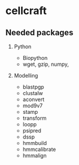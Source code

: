 # cellcraft

## Needed packages
1. Python
	- Biopython
	- wget, gzip, numpy, 


2. Modelling
	- blastpgp
	- clustalw
	- aconvert
	- mod9v7
	- stamp
	- transform
	- loopp
	- psipred
	- dssp
	- hmmbuild
	- hmmcalibrate
	- hmmalign
